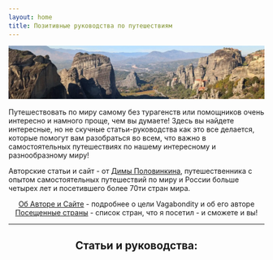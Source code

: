 ```yaml
---
layout: home
title: Позитивные руководства по путешествиям
---
```


![Meteora in Greece](pictures/meteora_main.webp)

Путешествовать по миру самому без турагенств или помощников очень интересно и намного проще, чем вы думаете! Здесь вы найдете интересные, но не скучные статьи-руководства как это все делается, которые помогут вам разобраться во всем, что важно в самостоятельных путешествиях по нашему интересному и разнообразному миру!

Авторские статьи и сайт - от <a href="https://t.me/polovinkin">Димы Половинкина</a>, путешественника с опытом самостоятельных путешествий по миру и России больше четырех лет и посетившего более 70ти стран мира.

<div align="center">
<a href="about">Об Авторе и Сайте</a> - подробнее о цели Vagabondity и об его авторе<br>
<a href="countries">Посещенные страны</a> - список стран, что я посетил - и сможете и вы!
</div>


---
<div align="center">
<h2>Статьи и руководства:</h2>
</div>